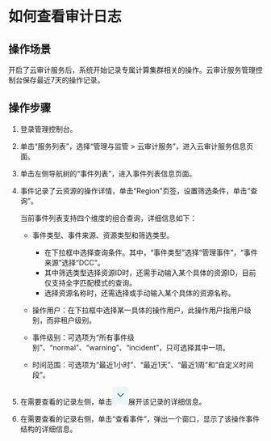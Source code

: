 # 如何查看审计日志<a name="dcc_03_0011"></a>

## 操作场景<a name="section32511344104810"></a>

开启了云审计服务后，系统开始记录专属计算集群相关的操作。云审计服务管理控制台保存最近7天的操作记录。

## 操作步骤<a name="section1473437092718"></a>

1.  登录管理控制台。
2.  单击“服务列表”，选择“管理与监管 \> 云审计服务”，进入云审计服务信息页面。
3.  单击左侧导航树的“事件列表”，进入事件列表信息页面。
4.  事件记录了云资源的操作详情，单击“Region”页签，设置筛选条件，单击“查询”。

    当前事件列表支持四个维度的组合查询，详细信息如下：

    -   事件类型、事件来源、资源类型和筛选类型。
        -   在下拉框中选择查询条件。其中，“事件类型”选择“管理事件”，“事件来源”选择“DCC”。
        -   其中筛选类型选择资源ID时，还需手动输入某个具体的资源ID，目前仅支持全字匹配模式的查询。
        -   选择资源名称时，还需选择或手动输入某个具体的资源名称。

    -   操作用户：在下拉框中选择某一具体的操作用户，此操作用户指用户级别，而非租户级别。
    -   事件级别：可选项为“所有事件级别”、“normal”、“warning”、“incident”，只可选择其中一项。
    -   时间范围：可选项为“最近1小时”、“最近1天”、“最近1周”和“自定义时间段”。

5.  在需要查看的记录左侧，单击![](figures/icon-down.jpg)展开该记录的详细信息。
6.  在需要查看的记录右侧，单击“查看事件”，弹出一个窗口，显示了该操作事件结构的详细信息。

